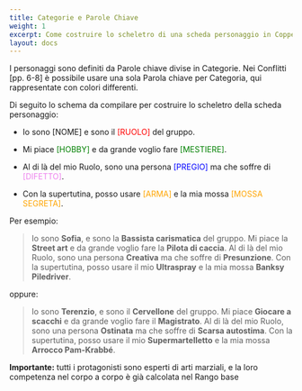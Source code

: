 ```yaml
---
title: Categorie e Parole Chiave
weight: 1
excerpt: Come costruire lo scheletro di una scheda personaggio in Copper Sentai
layout: docs
---
```

I personaggi sono definiti da Parole chiave divise in Categorie. Nei Conflitti \[pp. 6-8] è possibile usare una sola Parola chiave per Categoria, qui rappresentate con colori differenti.

Di seguito lo schema da compilare per costruire lo scheletro della scheda personaggio:

*   Io sono \[NOME] e sono il <span style="color:red">\[RUOLO]</span> del gruppo.

*   Mi piace <span style="color:green">\[HOBBY]</span> e da grande voglio fare <span style="color:green">\[MESTIERE]</span>.

*   Al di là del mio Ruolo, sono una persona <span style="color:blue">\[PREGIO]</span> ma che soffre di <span style="color:violet">\[DIFETTO]</span>.

*   Con la supertutina, posso usare <span style="color:orange">\[ARMA]</span> e la mia mossa <span style="color:orange">\[MOSSA SEGRETA]</span>.

Per esempio:

> Io sono **Sofia**, e sono la **Bassista carismatica** del gruppo.
> Mi piace la **Street art** e da grande voglio fare la **Pilota di caccia**.
> Al di là del mio Ruolo, sono una persona **Creativa** ma che soffre di **Presunzione**.
> Con la supertutina, posso usare il mio **Ultraspray** e la mia mossa **Banksy Piledriver**.

oppure:

> Io sono **Terenzio**, e sono il **Cervellone** del gruppo.
> Mi piace **Giocare a scacchi** e da grande voglio fare il **Magistrato**.
> Al di là del mio Ruolo, sono una persona **Ostinata** ma che soffre di **Scarsa autostima**.
> Con la supertutina, posso usare il mio **Supermartelletto** e la mia mossa **Arrocco Pam-Krabbé**.

<div class="important"><strong>Importante:</strong> tutti i protagonisti sono esperti di arti marziali, e la loro competenza nel corpo a corpo è già calcolata nel Rango base
